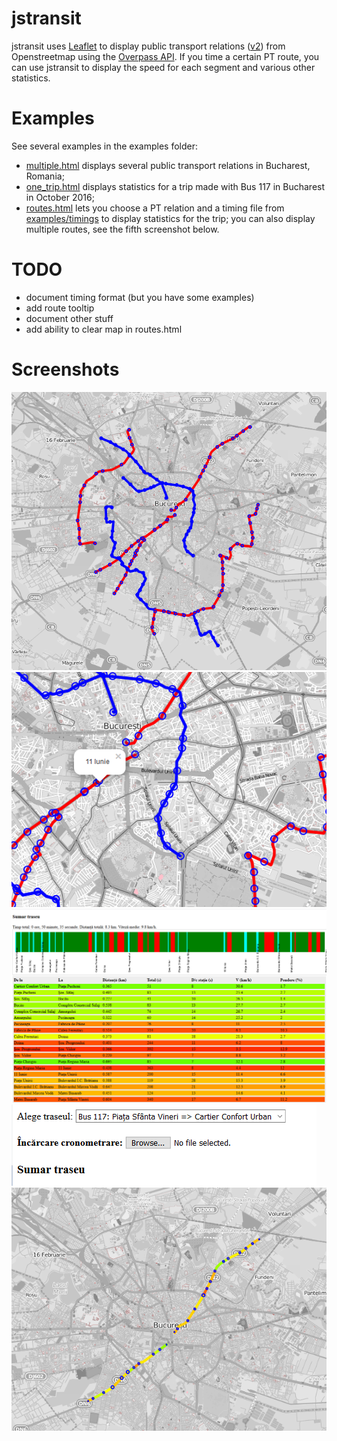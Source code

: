 # jstransit
jstransit uses [Leaflet](http://leafletjs.com/) to display public transport relations ([v2](http://wiki.openstreetmap.org/wiki/Proposed_features/Public_Transport)) from Openstreetmap using the [Overpass API](http://wiki.openstreetmap.org/wiki/Overpass_API). 
If you time a certain PT route, you can use jstransit to display the speed for each segment and various other statistics.

# Examples
See several examples in the examples folder:
- [multiple.html](examples/multiple.html) displays several public transport relations in Bucharest, Romania;
- [one_trip.html](examples/one_trip.html) displays statistics for a trip made with Bus 117 in Bucharest in October 2016;
- [routes.html](examples/routes.html) lets you choose a PT relation and a timing file from [examples/timings](examples/timings) to display statistics for the trip; you can also display multiple routes, see the fifth screenshot below.

# TODO
- document timing format (but you have some examples)
- add route tooltip
- document other stuff
- add ability to clear map in routes.html

# Screenshots
![multiple routes](examples/screenshots/01.PNG)
![station tooltip](examples/screenshots/02.PNG)
![stats](examples/screenshots/03.PNG)
![choose route and timing](examples/screenshots/04.png)
![stats](examples/screenshots/05.PNG)